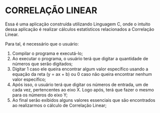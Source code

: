 # CORRELAÇÃO LINEAR

<p>Essa é uma aplicação construída utilizando Linguagem C, onde o intuito dessa aplicação é realizar cálculos estatísticos relacionados a Correlação Linear.</p>
<p>Para tal, é necessário que o usuário:</p>

<ol>
    <li>Compilar o programa e executá-lo;</li>
    <li>Ao executar o programa, o usuário terá que digitar a quantidade de números que serão digitados;</li>
    <li>Digitar 1 caso ele queira encontrar algum valor específico usando a equação da reta (y = ax + b) ou 0 caso não queira encontrar nenhum valor específico;</li>
    <li>Após isso, o usuário terá que digitar os números de entrada, um de cada vez, pertencentes ao eixo X. Logo após, terá que fazer o mesmo para os números do eixo Y;</li>
    <li>Ao final serão exibidos alguns valores essenciais que são encontrados ao realizarmos o cálculo de Correlação Linear;</li>
</ol>